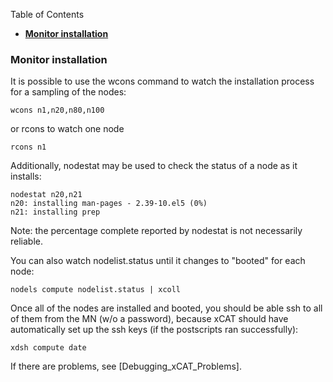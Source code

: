 <!-- START doctoc generated TOC please keep comment here to allow auto update -->
<!-- DON'T EDIT THIS SECTION, INSTEAD RE-RUN doctoc TO UPDATE -->
Table of Contents

- [**Monitor installation**](#monitor-installation)

<!-- END doctoc generated TOC please keep comment here to allow auto update -->

### **Monitor installation**

It is possible to use the wcons command to watch the installation process for a sampling of the nodes: 
    
    wcons n1,n20,n80,n100
    

or rcons to watch one node 
    
    rcons n1
    

Additionally, nodestat may be used to check the status of a node as it installs: 
    
    nodestat n20,n21
    n20: installing man-pages - 2.39-10.el5 (0%)
    n21: installing prep
    

Note: the percentage complete reported by nodestat is not necessarily reliable. 

You can also watch nodelist.status until it changes to "booted" for each node: 
    
    nodels compute nodelist.status | xcoll
    

Once all of the nodes are installed and booted, you should be able ssh to all of them from the MN (w/o a password), because xCAT should have automatically set up the ssh keys (if the postscripts ran successfully): 
    
    xdsh compute date
    

If there are problems, see [Debugging_xCAT_Problems]. 
